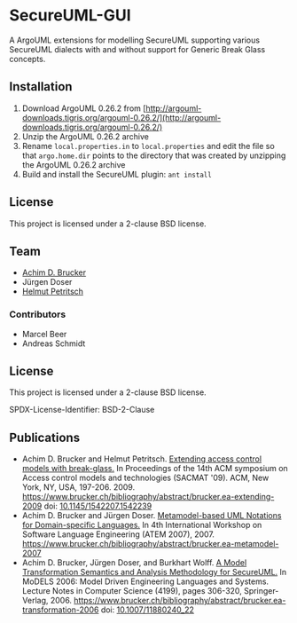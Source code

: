 # SecureUML-GUI

A ArgoUML extensions for modelling SecureUML supporting various SecureUML
dialects with and without support for Generic Break Glass concepts. 

## Installation

1. Download ArgoUML 0.26.2 from [http://argouml-downloads.tigris.org/argouml-0.26.2/](http://argouml-downloads.tigris.org/argouml-0.26.2/)
2. Unzip the ArgoUML 0.26.2 archive 
3. Rename `local.properties.in` to `local.properties` and edit the file so that 
   `argo.home.dir` points to the directory that was created by unzipping the 
   ArgoUML 0.26.2 archive
4. Build and install the SecureUML plugin: `ant install`
 
## License

This project is licensed under a 2-clause BSD license. 

## Team 

* [Achim D. Brucker](http://www.brucker.ch/)
* Jürgen Doser
* [Helmut Petritsch](http://petritsch.co.at/)

### Contributors

* Marcel Beer
* Andreas Schmidt

## License

This project is licensed under a 2-clause BSD license.

SPDX-License-Identifier: BSD-2-Clause

## Publications

* Achim D. Brucker and Helmut Petritsch. [Extending access control 
  models with break-glass.](https://www.brucker.ch/bibliography/download/2009/brucker.ea-extending-2009.pdf) 
  In Proceedings of the 14th ACM symposium on Access control models 
  and technologies (SACMAT '09). ACM, New York, NY, USA, 197-206. 2009. 
  https://www.brucker.ch/bibliography/abstract/brucker.ea-extending-2009
  doi: [10.1145/1542207.1542239](http://dx.doi.org/10.1145/1542207.1542239)
* Achim D. Brucker and Jürgen Doser. [Metamodel-based UML Notations for 
  Domain-specific Languages.](https://www.brucker.ch/bibliography/download/2007/brucker.ea-metamodel-2007.pdf) 
  In 4th International Workshop on Software Language Engineering (ATEM 2007), 
  2007.
  https://www.brucker.ch/bibliography/abstract/brucker.ea-metamodel-2007
* Achim D. Brucker, Jürgen Doser, and Burkhart Wolff. [A Model
  Transformation Semantics and Analysis Methodology for SecureUML.](https://www.brucker.ch/bibliography/download/2006/brucker.ea-transformation-2006.pdf) In
  MoDELS 2006: Model Driven Engineering Languages and Systems. Lecture
  Notes in Computer Science (4199), pages 306-320,
  Springer-Verlag, 2006.
  https://www.brucker.ch/bibliography/abstract/brucker.ea-transformation-2006
  doi: [10.1007/11880240_22](http://dx.doi.org/10.1007/11880240_22) 
